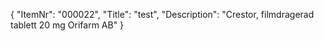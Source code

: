{
  "ItemNr": "000022",
  "Title": "test",
  "Description": "Crestor, filmdragerad tablett 20 mg Orifarm AB"
}